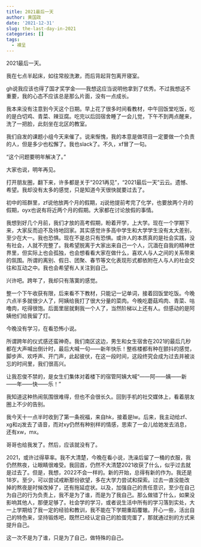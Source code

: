 ```yaml
---
title: 2021最后一天
author: 黄国政
date: '2021-12-31'
slug: the-last-day-in-2021
categories: []
tags:
  - 裸呈
---
```


<!--more-->

2021最后一天。

我在七点半起床，如往常般洗漱，而后背起背包离开寝室。<!--这个早晨没有完全如愿，一如过去的很多时刻，我今天早上遵从了属于人类的自然属性。没有太多懊悔，却也不开心。-->

gh说我应该也得了国才奖学金——我想这应当说明他拿到了优秀。不过我想这不重要，我的心态不应该总是那么片面，没有一点成长。

我本来没有注意到今天这个日期。早上花了很多时间看教材，中午回饭堂吃饭，吃的是白切鸡、青菜、辣豆腐。吃完以后回宿舍睡了一会儿觉，下午不到两点醒来，洗了一把脸，此刻坐在北区的教室。

我们自发的课题小组今天来催了。说来惭愧，我的本意是做项目一定要做一个负责的人，但是多少也松懈了。我也slack了。不久，xf冒了一句。

“这个问题要明年解决了。”

大家也说，明年再见。

打开朋友圈，翻下来，许多都是关于“2021再见”，“2021最后一天”云云。遗憾、希望。我却没有太多的感觉，只是知道今天很快就要过去了。

初中的班群里，zf说他放两个月的假期，zj说他提前考完了化学，也要放两个月的假期，oyx也说有将近两个月的假期。大家都在讨论放假的事情。

我想到好几个月前，我们才放的高考假期，盼着开学，上大学。现在一个学期下来，大家反而迫不及待地回家。其实感觉许多高中学生和大学学生没有太大差别，至少在大一。我也恐惧。现在不是总只有恐惧。或许人的本质真的是社会实践，没有社会，人就不完整了。我希望脱离于大家出来自己一个人，沉湎在自我的精神世界里，但实际上也会孤独，也会想看看大家在做什么，喜欢人与人之间的关系带来的氛围。所谓的离别、假日、团聚、春节等文化表现形式都依附在人与人的社会交往和互动之中。我也会希望有人关注到自己。

兴许吧。跨年了，我却只有落寞的感觉。

整一个下午收获有限，后来看不下教材，只能记一记单词，接着回饭堂吃饭。今晚六点半多就很少人了，阿姨给我打了很大分量的菜肉。今晚吃蘑菇鸡肉、青菜、咕噜肉，吃得很饱。后面里层就剩我一个人了，当然阶梯以上还有人。但感动的是阿姨他们给我留了灯。

今晚没有学习，在看恐怖小说。

所谓跨年的仪式感还蛮神奇。我们南区这边，男生和女生宿舍在2021的最后几秒都在大声喊出倒计时，最后大喊一句——新年快乐！整栋楼都有种在颤抖的感觉，脚步声、欢呼声、开门声，此起彼伏，在这一段时间，这段终究会成为过去并被淡忘的时间里，我们很高兴。

让我忍俊不禁的，是女生们集体对着楼下的宿管阿姨大喊“——阿——姨——新——年——快——乐！”

我知道这种热闹氛围很难得，但也不会很长久。回到手机的社交媒体上，看着朋友圈上不少的告别。

我今天十一点半时收到了第一条祝福，来自hk，接着是lw。后来，我主动给zf、xg和zj发去了语音，而对xy仍然有种别样的情感，思索了一会儿给她发去消息，还有xw，mx。

哥哥也给我发了。然后，应该就没有了。

2021，或许过得草率。我不大清楚，今晚在看小说，洗澡后留了一桶的衣服，我仍然熬夜，让眼睛很难受。我回首，仍然不大清楚2021收获了什么，似乎过去就是过去了。但是，我想，2022不会一样的。新的开始，总得有新的作为。我还是18岁。至少，可以尝试戒断那份欲望，多在大学力尝试和探索。过去一直没能改掉的熬夜是时候改掉了，还有拖延症状。以及，加强自己的责任意识，至少在自己为自己的行为负责上，我不是为了谁，而是为了我自己。那么做错了什么，如果没影响其他人，那便足够了。社会学的学习，或者说生活中所有的学习落到实处，大一上学期给了我一定的经验和教训，我不能在下学期重蹈覆辙。开心一些，活出自己的特色来，坚持锻炼吧，既然已经认定自己的脸蛋完蛋了，那就通过别的方式来提升自己。

这一次不是为了谁，只是为了自己，做特殊的自己。